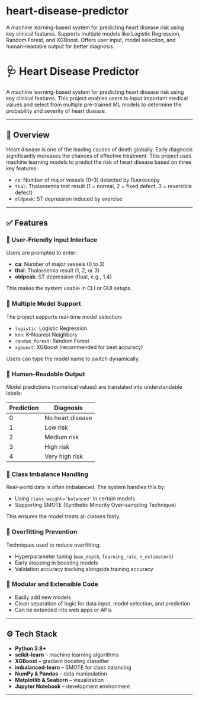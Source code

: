# heart-disease-predictor
A machine learning-based system for predicting heart disease risk using key clinical features. Supports multiple models like Logistic Regression, Random Forest, and XGBoost. Offers user input, model selection, and human-readable output for better diagnosis.

# 🩺 Heart Disease Predictor

A machine learning-based system for predicting heart disease risk using key clinical features. This project enables users to input important medical values and select from multiple pre-trained ML models to determine the probability and severity of heart disease.

---

## 📌 Overview

Heart disease is one of the leading causes of death globally. Early diagnosis significantly increases the chances of effective treatment. This project uses machine learning models to predict the risk of heart disease based on three key features:

- `ca`: Number of major vessels (0–3) detected by fluoroscopy
- `thal`: Thalassemia test result (1 = normal, 2 = fixed defect, 3 = reversible defect)
- `oldpeak`: ST depression induced by exercise

---

## ✅ Features

### 🔹 User-Friendly Input Interface
Users are prompted to enter:
- **ca**: Number of major vessels (0 to 3)
- **thal**: Thalassemia result (1, 2, or 3)
- **oldpeak**: ST depression (float, e.g., 1.4)

This makes the system usable in CLI or GUI setups.

### 🔹 Multiple Model Support
The project supports real-time model selection:
- `logistic`: Logistic Regression
- `knn`: K-Nearest Neighbors
- `random_forest`: Random Forest
- `xgboost`: XGBoost (recommended for best accuracy)

Users can type the model name to switch dynamically.

### 🔹 Human-Readable Output
Model predictions (numerical values) are translated into understandable labels:

| Prediction | Diagnosis               |
|------------|-------------------------|
| 0          | No heart disease        |
| 1          | Low risk                |
| 2          | Medium risk             |
| 3          | High risk               |
| 4          | Very high risk          |

### 🔹 Class Imbalance Handling
Real-world data is often imbalanced. The system handles this by:
- Using `class_weight='balanced'` in certain models
- Supporting SMOTE (Synthetic Minority Over-sampling Technique)

This ensures the model treats all classes fairly.

### 🔹 Overfitting Prevention
Techniques used to reduce overfitting:
- Hyperparameter tuning (`max_depth`, `learning_rate`, `n_estimators`)
- Early stopping in boosting models
- Validation accuracy tracking alongside training accuracy

### 🔹 Modular and Extensible Code
- Easily add new models
- Clean separation of logic for data input, model selection, and prediction
- Can be extended into web apps or APIs

---

## ⚙️ Tech Stack

- **Python 3.8+**
- **scikit-learn** – machine learning algorithms
- **XGBoost** – gradient boosting classifier
- **imbalanced-learn** – SMOTE for class balancing
- **NumPy & Pandas** – data manipulation
- **Matplotlib & Seaborn** – visualization
- **Jupyter Notebook** – development environment

---


